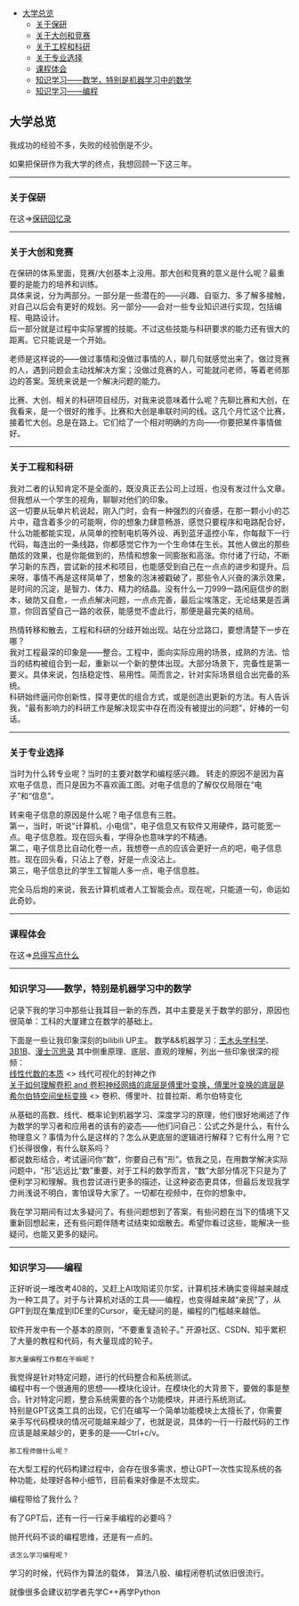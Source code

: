 - [大学总览](#大学总览)
  - [关于保研](#关于保研)
  - [关于大创和竞赛](#关于大创和竞赛)
  - [关于工程和科研](#关于工程和科研)
  - [关于专业选择](#关于专业选择)
  - [课程体会](#课程体会)
  - [知识学习——数学，特别是机器学习中的数学](#知识学习数学特别是机器学习中的数学)
  - [知识学习——编程](#知识学习编程)

## 大学总览
我成功的经验不多，失败的经验倒是不少。

如果把保研作为我大学的终点，我想回顾一下这三年。

---

### 关于保研
在这=>[保研回忆录](graduate_school_journey.md)

---

### 关于大创和竞赛
在保研的体系里面，竞赛/大创基本上没用。那大创和竞赛的意义是什么呢？最重要的是能力的培养和训练。  
具体来说，分为两部分。一部分是一些潜在的——兴趣、自驱力、多了解多接触，对自己以后会有更好的规划。另一部分——会对一些专业知识进行实现，包括编程、电路设计。  
后一部分就是过程中实际掌握的技能。不过这些技能与科研要求的能力还有很大的距离。它只能说是一个开始。

老师是这样说的——做过事情和没做过事情的人，聊几句就感觉出来了。做过竞赛的人，遇到问题会主动找解决方案；没做过竞赛的人，可能就问老师，等着老师那边的答案。笼统来说是一个解决问题的能力。

比赛、大创、相关的科研项目经历，对我来说意味着什么呢？先聊比赛和大创，在我看来，是一个很好的推手。比赛和大创是串联时间的线。这几个月忙这个比赛，接着忙大创。总是在路上。它们给了一个相对明确的方向——你要把某件事情做好。

---

### 关于工程和科研
我对二者的认知肯定不是全面的，既没真正去公司上过班，也没有发过什么文章。但我想从一个学生的视角，聊聊对他们的印象。  
这一切要从玩单片机说起，刚入门时，会有一种强烈的兴奋感，在那一颗小小的芯片中，蕴含着多少的可能啊，你的想象力肆意畅游，感觉只要程序和电路配合好，什么功能都能实现，从简单的控制电机等外设、再到蓝牙遥控小车，你每敲下一行代码，每连出的一条线路，你都感觉它作为一个生命体在生长。其他人做出的那些酷炫的效果，也是你能做到的，热情和想象一同膨胀和高涨。你付诸了行动，不断学习新的东西，尝试新的技术和项目，也能感受到自己在一点点的进步和提升。后来呀，事情不再是这样简单了，想象的泡沫被戳破了，那些令人兴奋的演示效果，是时间的沉淀，是智力、体力、精力的结晶。没有什么一刀999一路闲庭信步的剧本，破防又自愈，一点点解决问题，一点点完善，最后尘埃落定，无论结果是否满意，你回首望自己一路的收获，能感觉不虚此行，那便是最完美的结局。  

热情转移和散去，工程和科研的分歧开始出现。站在分岔路口，要想清楚下一步在哪？    
我对工程最深的印象是——整合。工程中，面向实际应用的场景，成熟的方法、恰当的结构被组合到一起，重新以一个新的整体出现。大部分场景下，完备性是第一要义。具体来说，包括稳定性、易用性。简而言之，针对实际场景组合出完备的系统。  
科研始终逼问你创新性，探寻更优的组合方式，或是创造出更新的方法。有人告诉我，“最有影响力的科研工作是解决现实中存在而没有被提出的问题”，好棒的一句话。

---

### 关于专业选择
当时为什么转专业呢？当时的主要对数学和编程感兴趣。
转走的原因不是因为喜欢电子信息，而只是因为不喜欢画工图。对电子信息的了解仅仅局限在“电子”和“信息”。

转来电子信息的原因是什么呢？电子信息有三胜。  
第一，当时，听说“计算机，小电信”，电子信息又有软件又用硬件，路可能宽一点。电子信息胜。现在回头看，学得杂也意味学的不精通。      
第二，电子信息比自动化卷一点，我想卷一点的应该会更好一点的吧，电子信息胜。现在回头看，只沾上了卷，好是一点没沾上。  
第三，电子信息比的学生工智能人多一点，电子信息胜。

完全马后炮的来说，我去计算机或者人工智能会点。现在呢，只能道一句，命运如此奇妙。  

---

### 课程体会
在这=>[总得写点什么](looking_back.md)

---

### 知识学习——数学，特别是机器学习中的数学   
记录下我的学习中那些让我耳目一新的东西，其中主要是关于数学的部分，原因也很简单：工科的大厦建立在数学的基础上。 

下面是一些让我印象深刻的bilibili UP主。
数学&&机器学习：[王木头学科学](https://space.bilibili.com/504715181)、[3B1B](https://space.bilibili.com/88461692)、[漫士沉思录](https://space.bilibili.com/266765166)
其中侧重原理、底层、直观的理解，列出一些印象很深的视频：  
[线性代数的本质](https://space.bilibili.com/88461692/channel/seriesdetail?sid=1528927) <> 线代可视化的封神之作   
[关于如何理解卷积 and 卷积神经网络的底层是傅里叶变换，傅里叶变换的底层是希尔伯特空间坐标变换](https://space.bilibili.com/504715181/channel/collectiondetail?sid=754403) <> 卷积、傅里叶、拉普拉斯、希尔伯特变化  
 
从基础的高数、线代、概率论到机器学习、深度学习的原理，他们很好地阐述了作为数学的学习者和应用者的该有的姿态——他们问自己：公式之外是什么，有什么物理意义？事情为什么是这样的？怎么从更底层的逻辑进行解释？它有什么用？它们长得很像，有什么联系吗？  
都说数形结合，考试逼问你“数”，你要自己有“形”。依我之见，在用数学解决实际问题中，“形”远远比“数”重要，对于工科的数学而言，“数”大部分情况下只是为了便利学习和理解。我也尝试进行更多的描述，让这种姿态更具体，但最后发现我学力尚浅说不明白，害怕误导大家了。一切都在视频中，在你的想象中。

我在学习期间有过太多疑问了。有些问题想到了答案，有些问题在当下的情境下又重新回想起来，还有些问题伴随考试结束如烟散去。希望你看过这些，能解决一些疑问，也能又更多的疑问。

---

### 知识学习——编程
正好听说一堆改考408的，又赶上AI攻陷诺贝尔奖，计算机技术确实变得越来越成为一种工具了。对于与计算机对话的工具——编程，也变得越来越“亲民”了，从GPT到现在集成到IDE里的Cursor，毫无疑问的是，编程的门槛越来越低。

软件开发中有一个基本的原则，“不要重复造轮子。” 开源社区、CSDN、知乎累积了大量的教程和代码，有大量现成的轮子。

`那大量编程工作都在干嘛呢？`

我觉得是针对特定问题，进行的代码整合和系统测试。  
编程中有一个很通用的思想——模块化设计。在模块化的大背景下，要做的事是整合。针对特定问题，整合系统需要的各个功能模块，并进行系统测试。  
特别是GPT这类工具的出现，它们在编写一个简单功能模块上太擅长了，你需要亲手写代码模块的情况可能越来越少了，也就是说，具体的一行一行敲代码的工作应该是越来越少的，更多的是——Ctrl+c/v。

`那工程师做什么呢？`

在大型工程的代码构建过程中，会存在很多需求，想让GPT一次性实现系统的各种功能，处理好各种小细节，目前看来好像是不太现实。

编程带给了我什么？

有了GPT后，还有一行一行亲手编程的必要吗？

抛开代码不谈的编程思维，还是有一点的。

`该怎么学习编程呢？`

学习的时候，代码作为算法的载体，
算法八股、编程闭卷机试依旧很流行。

就像很多会建议初学者先学C++再学Python

